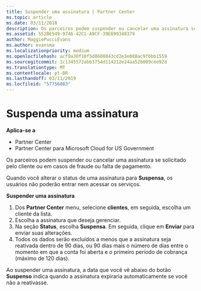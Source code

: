 ```yaml
---
title: Suspender uma assinatura | Partner Center
ms.topic: article
ms.date: 03/11/2018
description: Os parceiros podem suspender ou cancelar uma assinatura se solicitado pelo cliente ou em casos de fraude ou falta de pagamento.
ms.assetid: 552BE549-9746-42C1-A9CF-39E699340379
author: MaggiePucciEvans
ms.author: evansma
ms.localizationpriority: medium
ms.openlocfilehash: acf9a30f10f5d0608843cd2e3e088ac9f6bb1559
ms.sourcegitcommit: 1c1345572abb3754d114212e24aa52b009cee92d
ms.translationtype: MT
ms.contentlocale: pt-BR
ms.lasthandoff: 03/11/2019
ms.locfileid: "57756883"
---
```

# <a name="suspend-a-subscription"></a>Suspenda uma assinatura

**Aplica-se a**

-  Partner Center
-  Partner Center para Microsoft Cloud for US Government


Os parceiros podem suspender ou cancelar uma assinatura se solicitado pelo cliente ou em casos de fraude ou falta de pagamento.

Quando você alterar o status de uma assinatura para **Suspensa**, os usuários não poderão entrar nem acessar os serviços.

**Suspender uma assinatura**

1.  Dos **Partner Center** menu, selecione **clientes**, em seguida, escolha um cliente da lista.
2.  Escolha a assinatura que deseja gerenciar.
3.  Na seção **Status**, escolha **Suspensa**. Em seguida, clique em **Enviar**  para enviar suas alterações.
4.  Todos os dados serão excluídos a menos que a assinatura seja reativada dentro de 90 dias, ou 90 dias mais o número de dias entre o momento em que a conta foi aberta e o primeiro período de cobrança (máximo de 120 dias).

Ao suspender uma assinatura, a data que você vê abaixo do botão **Suspenso** indica quando a assinatura expiraria automaticamente se você não a reativasse. 
